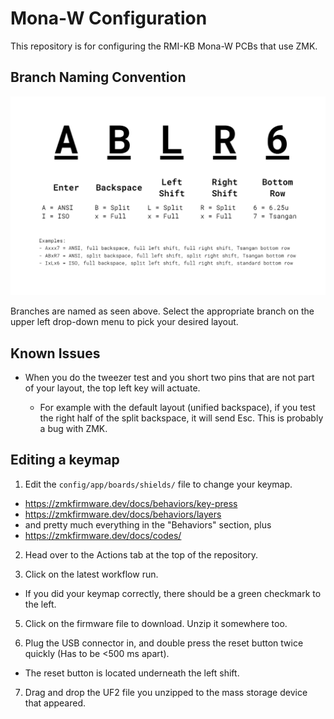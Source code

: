 # Mona-W Configuration

This repository is for configuring the RMI-KB Mona-W PCBs that use ZMK.

## Branch Naming Convention

![](images/branch_naming.png)

Branches are named as seen above. Select the appropriate branch on the upper left drop-down menu to pick your desired layout.

## Known Issues

- When you do the tweezer test and you short two pins that are not part of your layout, the top left key will actuate.

    - For example with the default layout (unified backspace), if you test the right half of the split backspace, it will send Esc. This is probably a bug with ZMK.

## Editing a keymap

1. Edit the `config/app/boards/shields/` file to change your keymap.

- https://zmkfirmware.dev/docs/behaviors/key-press
- https://zmkfirmware.dev/docs/behaviors/layers
- and pretty much everything in the "Behaviors" section, plus
- https://zmkfirmware.dev/docs/codes/

2. Head over to the Actions tab at the top of the repository.

3. Click on the latest workflow run.

- If you did your keymap correctly, there should be a green checkmark to the left.

5. Click on the firmware file to download. Unzip it somewhere too.

6. Plug the USB connector in, and double press the reset button twice quickly (Has to be <500 ms apart).

- The reset button is located underneath the left shift.

7. Drag and drop the UF2 file you unzipped to the mass storage device that appeared.
